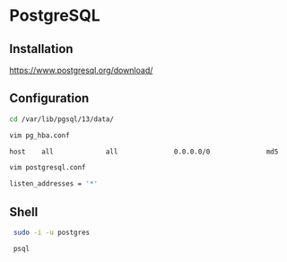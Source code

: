 # PostgreSQL

## Installation

https://www.postgresql.org/download/

## Configuration

```bash
cd /var/lib/pgsql/13/data/

vim pg_hba.conf

host    all             all              0.0.0.0/0              md5

vim postgresql.conf

listen_addresses = '*'

```

## Shell

```bash
 sudo -i -u postgres

 psql

```
